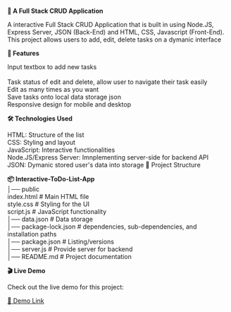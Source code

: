   **📌 A Full Stack CRUD Application**

A interactive Full Stack CRUD Application that is built in using Node.JS, Express Server, JSON (Back-End) and HTML, CSS, Javascript (Front-End). This project allows users to add, edit, delete tasks on a dymanic interface

**🚀 Features**

  Input textbox to add new tasks  
  <br>
  Task status of edit and delete, allow user to navigate their task easily 
  <br>
  Edit as many times as you want 
  <br> 
  Save tasks onto local data storage json
  <br>
  Responsive design for mobile and desktop

**🛠️ Technologies Used**

HTML: Structure of the list 
<br>
CSS: Styling and layout
<br>
JavaScript: Interactive functionalities
<br>
Node.JS/Express Server: Imnplementing server-side for backend API 
<br> 
JSON: Dymanic stored user's data into storage 
📂 Project Structure

**📦 Interactive-ToDo-List-App**
<br>
 │── public 
  <br>
  index.html # Main HTML file
  <br>
  style.css # Styling for the UI
  <br>
  script.js # JavaScript functionality
 <br> 
 │── data.json # Data storage
 <br>
 │── package-lock.json # dependencies, sub-dependencies, and installation paths
 <br>
 │── package.json # Listing/versions
 <br>
 │── server.js # Provide server for backend 
 <br>
 │── README.md # Project documentation

**🎬 Live Demo**

Check out the live demo for this project:

[🔗 Demo Link]([(https://full-stack-notes-application-5yz1.onrender.com)])
